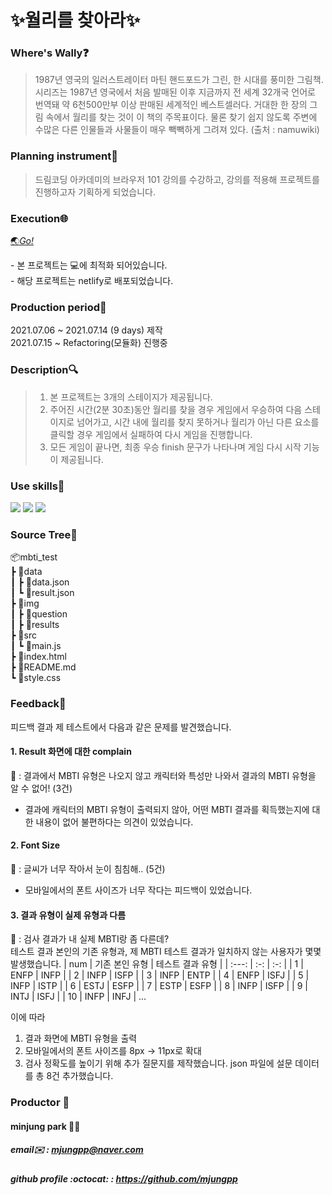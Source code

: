 # ✨월리를 찾아라✨

### Where's Wally❓

> 1987년 영국의 일러스트레이터 마틴 핸드포드가 그린, 한 시대를 풍미한 그림책. 시리즈는 1987년 영국에서 처음 발매된 이후 지금까지 전 세계 32개국 언어로 번역돼 약 6천500만부 이상 판매된 세계적인 베스트셀러다. 거대한 한 장의 그림 속에서 월리를 찾는 것이 이 책의 주목표이다. 물론 찾기 쉽지 않도록 주변에 수많은 다른 인물들과 사물들이 매우 빽빽하게 그려져 있다.  (출처 : namuwiki)

### Planning instrument💪

> 드림코딩 아카데미의 브라우저 101 강의를 수강하고, 강의를 적용해 프로젝트를 진행하고자 기획하게 되었습니다. 

### Execution🌐
<a href="https://findwally.netlify.app">🌏<em>Go!</em></a><br/>
<p>- 본 프로젝트는 💻에 최적화 되어있습니다.<br>
- 해당 프로젝트는 netlify로 배포되었습니다.</p>

### Production period📅

2021.07.06 ~ 2021.07.14 (9 days) 제작<br>
2021.07.15 ~ Refactoring(모듈화) 진행중

### Description🔍

> 1. 본 프로젝트는 3개의 스테이지가 제공됩니다.
> 2. 주어진 시간(2분 30초)동안 월리를 찾을 경우 게임에서 우승하여 다음 스테이지로 넘어가고, 시간 내에 월리를 찾지 못하거나 월리가 아닌 다른 요소를 클릭할 경우 게임에서 실패하여 다시 게임을 진행합니다.
> 3. 모든 게임이 끝나면, 최종 우승 finish 문구가 나타나며 게임 다시 시작 기능이 제공됩니다.

### Use skills🔨

<img src="https://img.shields.io/badge/HTML5-E34F26?style=flat-square&logo=HTML5&logoColor=white"/></a>
<img src="https://img.shields.io/badge/CSS3-1572B6?style=flat-square&logo=CSS3&logoColor=white"/></a>
<img src="https://img.shields.io/badge/JavaScript-F7DF1E?style=flat-square&logo=JavaScript&logoColor=black"/></a>

### Source Tree🌳

📦mbti_test<br>
┣ 📂data<br>
┃ ┣ 📜data.json<br>
┃ ┗ 📜result.json<br>
┣ 📂img<br>
┃ ┣ 📂question<br>
┃ ┣ 📂results<br>
┣ 📂src<br>
┃ ┗ 📜main.js<br>
┣ 📜index.html<br>
┣ 📜README.md<br>
┗ 📜style.css<br>

### Feedback🔖

피드백 결과 제 테스트에서 다음과 같은 문제를 발견했습니다.

#### 1. Result 화면에 대한 complain

👤 : 결과에서 MBTI 유형은 나오지 않고 캐릭터와 특성만 나와서 결과의 MBTI 유형을 알 수 없어! (3건) <br>
- 결과에 캐릭터의 MBTI 유형이 출력되지 않아, 어떤 MBTI 결과를 획득했는지에 대한 내용이 없어 불편하다는 의견이 있었습니다.

#### 2. Font Size
👤 : 글씨가 너무 작아서 눈이 침침해.. (5건)
- 모바일에서의 폰트 사이즈가 너무 작다는 피드백이 있었습니다.
#### 3. 결과 유형이 실제 유형과 다름

👤 : 검사 결과가 내 실제 MBTI랑 좀 다른데? <br>
테스트 결과 본인의 기존 유형과, 제 MBTI 테스트 결과가 일치하지 않는 사용자가 몇몇 발생했습니다.
| num | 기존 본인 유형 | 테스트 결과 유형 |
| :---: | :-: | :-: |
| 1 | ENFP | INFP |
| 2 | INFP | ISFP |
| 3 | INFP | ENTP |
| 4 | ENFP | ISFJ |
| 5 | INFP | ISTP |
| 6 | ESTJ | ESFP |
| 7 | ESTP | ESFP |
| 8 | INFP | ISFP |
| 9 | INTJ | ISFJ |
| 10 | INFP | INFJ |
...

이에 따라
1. 결과 화면에 MBTI 유형을 출력
2. 모바일에서의 폰트 사이즈를 8px -> 11px로 확대
3. 검사 정확도를 높이기 위해 추가 질문지를 제작했습니다. json 파일에 설문 데이터를 총 8건 추가했습니다.

### Productor :busts_in_silhouette:

#### minjung park 👩‍💻

##### email✉️ : mjungpp@naver.com<br>

##### github profile :octocat: : https://github.com/mjungpp
